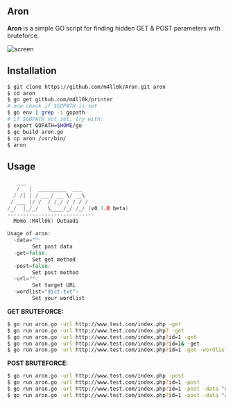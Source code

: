 Aron
--
__Aron__ is a simple GO script for finding hidden GET &amp; POST parameters with bruteforce.

![screen](https://i.imgur.com/e1iEOXP.png)

Installation
--

```sh
$ git clone https://github.com/m4ll0k/Aron.git aron
$ cd aron 
$ go get github.com/m4ll0k/printer
# now check if $GOPATH is set
$ go env | grep -i gopath
# if $GOPATH not set, try with:
$ export GOPATH=$HOME/go
$ go build aron.go
$ cp aron /usr/bin/
$ aron
```

Usage
--

```go
   ___                         
   /   |  _________  ___       
  / /| | / ___/ __ \/ __\   
 / ___ |/ /  / /_/ / / / /   
/_/  |_/_/   \____/_/ /_/ (v0.1.0 beta)
----------------------------
  Momo (M4ll0k) Outaadi 

Usage of aron:
  -data="": 
		Set post data
  -get=false: 
		Set get method
  -post=false: 
		Set post method
  -url="": 
		Set target URL
  -wordlist="dict.txt": 
		Set your wordlist
```

__GET BRUTEFORCE:__

```sh
$ go run aron.go -url http://www.test.com/index.php -get 
$ go run aron.go -url http://www.test.com/index.php? -get
$ go run aron.go -url http://www.test.com/index.php?id=1 -get
$ go run aron.go -url http://www.test.com/index.php?id=1& -get
$ go run aron.go -url http://www.test.com/index.php?id=1 -get -wordlist my_wordlist.txt
```

__POST BRUTEFORCE:__

```sh
$ go run aron.go -url http://www.test.com/index.php -post 
$ go run aron.go -url http://www.test.com/index.php?id=1 -post
$ go run aron.go -url http://www.test.com/index.php?id=1 -post -data "user=1"
$ go run aron.go -url http://www.test.com/index.php?id=1 -post -data "user=1" -wordlist my_wordlist
```
